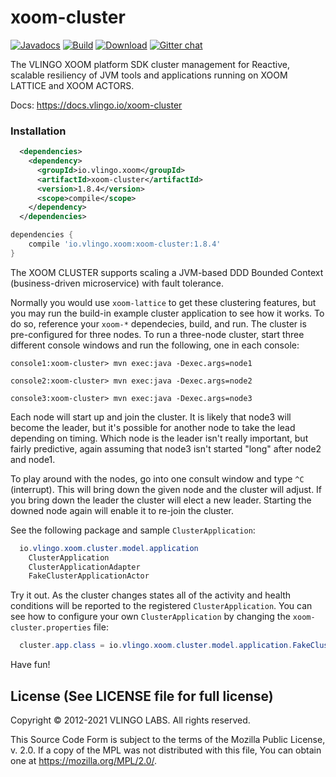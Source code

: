 # xoom-cluster

[![Javadocs](http://javadoc.io/badge/io.vlingo.xoom/xoom-cluster.svg?color=brightgreen)](http://javadoc.io/doc/io.vlingo.xoom/xoom-cluster) [![Build](https://github.com/vlingo/xoom-cluster/workflows/Build/badge.svg)](https://github.com/vlingo/xoom-cluster/actions?query=workflow%3ABuild) [![Download](https://img.shields.io/maven-central/v/io.vlingo.xoom/xoom-cluster?label=maven)](https://search.maven.org/artifact/io.vlingo.xoom/xoom-cluster) [![Gitter chat](https://badges.gitter.im/gitterHQ/gitter.png)](https://gitter.im/vlingo-platform-java/cluster)

The VLINGO XOOM platform SDK cluster management for Reactive, scalable resiliency of JVM tools and applications running on XOOM LATTICE and XOOM ACTORS.

Docs: https://docs.vlingo.io/xoom-cluster

### Installation

```xml
  <dependencies>
    <dependency>
      <groupId>io.vlingo.xoom</groupId>
      <artifactId>xoom-cluster</artifactId>
      <version>1.8.4</version>
      <scope>compile</scope>
    </dependency>
  </dependencies>
```

```gradle
dependencies {
    compile 'io.vlingo.xoom:xoom-cluster:1.8.4'
}
```

The XOOM CLUSTER supports scaling a JVM-based DDD Bounded Context (business-driven microservice) with fault tolerance. 

Normally you would use `xoom-lattice` to get these clustering features, but you may run the build-in example cluster application to see how it works. To do so, reference your `xoom-*` dependecies, build, and run. The cluster is pre-configured for three nodes. To run a three-node cluster, start three different console windows and run the following, one in each console:

```
console1:xoom-cluster> mvn exec:java -Dexec.args=node1

console2:xoom-cluster> mvn exec:java -Dexec.args=node2

console3:xoom-cluster> mvn exec:java -Dexec.args=node3
```

Each node will start up and join the cluster. It is likely that node3 will become the leader, but it's possible for another node to take the lead depending on timing. Which node is the leader isn't really important, but fairly predictive, again assuming that node3 isn't started "long" after node2 and node1.

To play around with the nodes, go into one consult window and type `^C` (interrupt). This will bring down the given node and
the cluster will adjust. If you bring down the leader the cluster will elect a new leader. Starting the downed node again will
enable it to re-join the cluster.

See the following package and sample `ClusterApplication`:

```java
  io.vlingo.xoom.cluster.model.application
    ClusterApplication
    ClusterApplicationAdapter
    FakeClusterApplicationActor
```

Try it out. As the cluster changes states all of the activity and health conditions will be reported to the registered `ClusterApplication`. You can see how to configure your own `ClusterApplication` by changing the `xoom-cluster.properties` file:

```java
  cluster.app.class = io.vlingo.xoom.cluster.model.application.FakeClusterApplicationActor
```

Have fun!

License (See LICENSE file for full license)
-------------------------------------------
Copyright © 2012-2021 VLINGO LABS. All rights reserved.

This Source Code Form is subject to the terms of the
Mozilla Public License, v. 2.0. If a copy of the MPL
was not distributed with this file, You can obtain
one at https://mozilla.org/MPL/2.0/.
